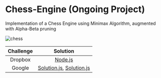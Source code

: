 # Chess-Engine (Ongoing Project)
Implementation of a Chess Engine using Minimax Algorithm, augmented with Alpha-Beta pruning

![chess](https://user-images.githubusercontent.com/57286604/107253891-cc2d7a00-6a5c-11eb-96de-1e5c0122d084.gif)

| Challenge | Solution |
|:------:|:------:|
| Dropbox | [Node.js](https://nodejs.org/) |
|Google| [Solution.js](https://github.com/ANIKETROY03/Chess-Engine/blob/main/ChessEngine.js), [Solution.js](https://github.com/ANIKETROY03/Chess-Engine/blob/main/ChessEngine.js)|
